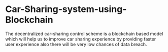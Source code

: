 # Car-Sharing-system-using-Blockchain
The decentralized car-sharing control scheme is a blockchain based model which will help us to improve car sharing experience by providing faster user experience also there will be very low chances of data breach.
